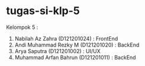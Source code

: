 # tugas-si-klp-5
Kelompok 5 :
1. Nabilah Az Zahra (D121201024) : FrontEnd
2. Andi Muhammad Rezky M (D121201020) : BackEnd
3. Arya Saputra (D121201002) : UI/UX
4. Muhammad Arfan Bahrun (D121201011) : BackEnd
